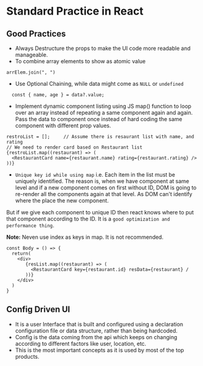 # Standard Practice in React

## Good Practices
- Always Destructure the props to make the UI code more readable and manageable.
- To combine array elements to show as atomic value
```
arrElem.join(", ")
```
- Use Optional Chaining, while data might come as `NULL` or `undefined`
```
  const { name, age } = data?.value;
```
- Implement dynamic component listing using JS map() function to loop over an array instead of repeating a same component again and again. Pass the data to component once instead of hard coding the same component with different prop values.
```
restroList = [];     // Assume there is resaurant list with name, and rating
// We need to render card based on Restaurant list
{restroList.map((restaurant) => (
  <RestaurantCard name={restaurant.name} rating={restaurant.rating} />
))}
```
- `Unique key id while using map` i.e. Each item in the list must be uniquely identified. The reason is, when we have component at same level and if a new component comes on first without ID, DOM is going to re-render all the components again at that level. As DOM can't identify where the place the new component.

But if we give each component to unique ID then react knows where to put that component according to the ID. It is a `good optimization and performance thing`.

**Note:** Neven use index as keys in map. It is not recommended.
```
const Body = () => {
  return(
    <div>
       {resList.map((restaurant) => (
         <RestaurantCard key={restaurant.id} resData={restaurant} /
       ))}
    </div>
  )
}
```

## Config Driven UI
- It is a user Interface that is built and configured using a declaration configuration file or data structure, rather than being hardcoded.
- Config is the data coming from the api which keeps on changing according to different factors like user, location, etc.
- This is the most important concepts as it is used by most of the top products.

